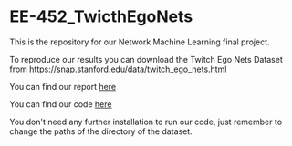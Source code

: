 # EE-452_TwicthEgoNets

This is the repository for our Network Machine Learning final project. 

To reproduce our results you can download the Twitch Ego Nets Dataset from https://snap.stanford.edu/data/twitch_ego_nets.html

You can find our report [here](https://github.com/sdhina/EE-452_TwicthEgoNets/edit/main/Report/Report_Group07.pdf)

You can find our code [here](https://github.com/sdhina/EE-452_TwicthEgoNets/edit/main/Code/Code_Group07.ipynb)

You don't need any further installation to run our code, just remember to change the paths of the directory of the dataset.

